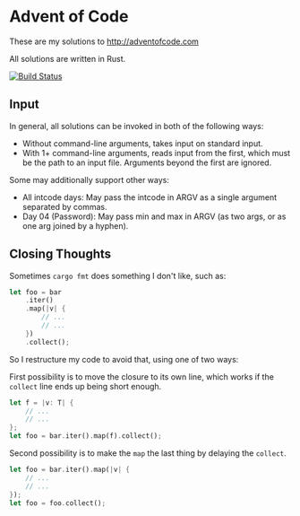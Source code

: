 # Advent of Code

These are my solutions to http://adventofcode.com

All solutions are written in Rust.

[![Build Status](https://travis-ci.org/petertseng/adventofcode-rs-2019.svg?branch=master)](https://travis-ci.org/petertseng/adventofcode-rs-2019)

## Input

In general, all solutions can be invoked in both of the following ways:

* Without command-line arguments, takes input on standard input.
* With 1+ command-line arguments, reads input from the first, which must be the path to an input file.
  Arguments beyond the first are ignored.

Some may additionally support other ways:

* All intcode days: May pass the intcode in ARGV as a single argument separated by commas.
* Day 04 (Password): May pass min and max in ARGV (as two args, or as one arg joined by a hyphen).

## Closing Thoughts

Sometimes `cargo fmt` does something I don't like, such as:

```rust
let foo = bar
    .iter()
    .map(|v| {
        // ...
        // ...
    })
    .collect();
```

So I restructure my code to avoid that, using one of two ways:

First possibility is to move the closure to its own line,
which works if the `collect` line ends up being short enough.

```rust
let f = |v: T| {
    // ...
    // ...
};
let foo = bar.iter().map(f).collect();
```

Second possibility is to make the `map` the last thing by delaying the `collect`.

```rust
let foo = bar.iter().map(|v| {
    // ...
    // ...
});
let foo = foo.collect();
```
